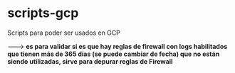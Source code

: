 # scripts-gcp
Scripts para poder ser usados en GCP


<Con el archivo firewall-hits.sh> ---> **es para validar si es que hay reglas de firewall con logs habilitados que tienen más de 365 días (se puede cambiar de fecha) que no están siendo utilizadas, sirve para depurar reglas de Firewall**
